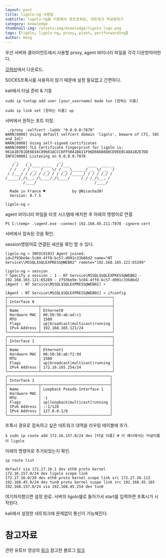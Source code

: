 ```yaml
---
layout: post
title: ligolo-ng 사용법
subtitle: logolo-ng를 이용해서 포트포워딩, 네트워크 피보팅하기
category: knowledge
thumbnail-img: /assets/img/knowledge/ligolo_logo.png
tags: [ligolo, ligolo-ng, proxy, pivot, portforwarding]
author: Hong
---
```


우선 서버와 클라이언트에서 사용할 proxy, agent 바이너리 파일을 각각 다운받아야한다.

[깃허브](https://github.com/nicocha30/ligolo-ng)에서 다운로드.

SOCKS프록시를 사용하지 않기 때문에 설정 필요없고 간편하다.

kali에서 터널 준비 & 기동

```
sudo ip tuntap add user [your_username] mode tun [원하는 이름]

sudo ip link set [원하는 이름] up
```

서버에서 원하는 포트 지정.

```
 ./proxy -selfcert -laddr "0.0.0.0:7878"
WARN[0000] Using default selfcert domain 'ligolo', beware of CTI, SOC and IoC!
WARN[0000] Using self-signed certificates
WARN[0000] TLS Certificate fingerprint for ligolo is: 961A1B781DE6D16C89601ACCC6FF50A1BA11F96D9A6B880CD9EE0C4DA1B2E7DD
INFO[0000] Listening on 0.0.0.0:7878
    __    _             __
   / /   (_)___ _____  / /___        ____  ____ _
  / /   / / __ `/ __ \/ / __ \______/ __ \/ __ `/
 / /___/ / /_/ / /_/ / / /_/ /_____/ / / / /_/ /
/_____/_/\__, /\____/_/\____/     /_/ /_/\__, /
        /____/                          /____/

  Made in France ♥            by @Nicocha30!
  Version: 0.7.5

ligolo-ng »
```

agent 바이너리 파일을 타겟 시스템에 배치한 후 아래의 명령어로 연결.

```
PS C:\temp> .\agent.exe -connect 192.168.45.211:7878 -ignore-cert
```

서버에서 접속된 것을 확인.

session명령어로 연결된 세션을 확인 할 수 있다.

```
ligolo-ng » INFO[0193] Agent joined.                                 id=2f93be9e-5c04-4ff8-bc57-d091c33b86d2 name="NT Service\\MSSQL$SQLEXPRESS@WEB02" remote="192.168.165.121:65289"

ligolo-ng » session
? Specify a session : 1 - NT Service\MSSQL$SQLEXPRESS@WEB02 - 192.168.165.121:65289 - 2f93be9e-5c04-4ff8-bc57-d091c33b86d2
[Agent : NT Service\MSSQL$SQLEXPRESS@WEB02] »
```

```
[Agent : NT Service\MSSQL$SQLEXPRESS@WEB02] » ifconfig
┌───────────────────────────────────────────────┐
│ Interface 0                                   │
├──────────────┬────────────────────────────────┤
│ Name         │ Ethernet0                      │
│ Hardware MAC │ 00:50:56:ab:ad:c1              │
│ MTU          │ 1500                           │
│ Flags        │ up|broadcast|multicast|running │
│ IPv4 Address │ 192.168.165.121/24             │
└──────────────┴────────────────────────────────┘
┌───────────────────────────────────────────────┐
│ Interface 1                                   │
├──────────────┬────────────────────────────────┤
│ Name         │ Ethernet1                      │
│ Hardware MAC │ 00:50:56:ab:f2:9d              │
│ MTU          │ 1500                           │
│ Flags        │ up|broadcast|multicast|running │
│ IPv4 Address │ 172.16.165.254/24              │
└──────────────┴────────────────────────────────┘
┌──────────────────────────────────────────────┐
│ Interface 2                                  │
├──────────────┬───────────────────────────────┤
│ Name         │ Loopback Pseudo-Interface 1   │
│ Hardware MAC │                               │
│ MTU          │ -1                            │
│ Flags        │ up|loopback|multicast|running │
│ IPv6 Address │ ::1/128                       │
│ IPv4 Address │ 127.0.0.1/8                   │
└──────────────┴───────────────────────────────┘
```

프록시 경유로 접속하고 싶은 네트워크 대역을 라우팅 테이블에 추가.

```
$ sudo ip route add 172.16.157.0/24 dev [터널 이름] # 이 예시에서는 터널이름이 ligolo
```

아래의 명령어로 추가되었는지 확인.

```
ip route list

default via 172.27.16.1 dev eth0 proto kernel
172.16.157.0/24 dev ligolo scope link
172.27.16.0/20 dev eth0 proto kernel scope link src 172.27.26.112
192.168.45.0/24 dev tun0 proto kernel scope link src 192.168.45.165
192.168.157.0/24 via 192.168.45.254 dev tun0
```

여기까지했으면 설정 완료.
서버의 ligolo쉘로 돌아가서 start를 입력하면 프록시가 시작된다.

kali에서 설정한 네트워크에 문제없이 통신이 가능해진다.

# 참고자료

관련 유튜브 영상의 [링크](https://www.youtube.com/watch?v=DM1B8S80EvQ&ab_channel=GonskiCyber)
참고한 블로그 [링크](https://software-sinner.medium.com/how-to-tunnel-and-pivot-networks-using-ligolo-ng-cf828e59e740)
